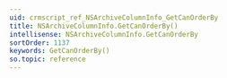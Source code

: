 ```yaml
---
uid: crmscript_ref_NSArchiveColumnInfo_GetCanOrderBy
title: NSArchiveColumnInfo.GetCanOrderBy()
intellisense: NSArchiveColumnInfo.GetCanOrderBy
sortOrder: 1137
keywords: GetCanOrderBy()
so.topic: reference
---
```





